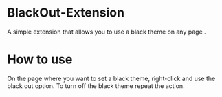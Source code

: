 # BlackOut-Extension
A simple extension that allows you to use a black theme on any page .
# How to use
On the page where you want to set a black theme, right-click and use the black out option. To turn off the black theme repeat the action.
